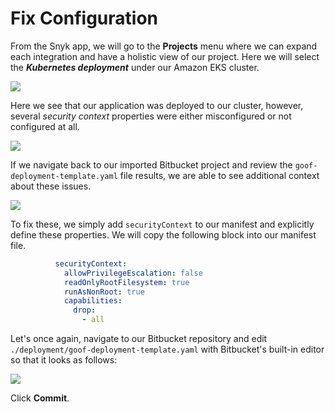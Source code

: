 # Fix Configuration

From the Snyk app, we will go to the **Projects** menu where we can expand each integration and have a holistic view of our project. Here we will select the _**Kubernetes deployment**_ under our Amazon EKS cluster.

![](https://partner-workshop-assets.s3.us-east-2.amazonaws.com/snyk-projects-03.png)

Here we see that our application was deployed to our cluster, however, several _security context_ properties were either misconfigured or not configured at all.

![](https://partner-workshop-assets.s3.us-east-2.amazonaws.com/snyk-eks-integration-03.png)

If we navigate back to our imported Bitbucket project and review the `goof-deployment-template.yaml` file results, we are able to see additional context about these issues.

![](https://partner-workshop-assets.s3.us-east-2.amazonaws.com/snyk-k8s-report.png)

To fix these, we simply add `securityContext` to our manifest and explicitly define these properties. We will copy the following block into our manifest file.

```yaml
          securityContext:
            allowPrivilegeEscalation: false
            readOnlyRootFilesystem: true
            runAsNonRoot: true
            capabilities:
              drop:
                - all
```

Let's once again, navigate to our Bitbucket repository and edit `./deployment/goof-deployment-template.yaml` with Bitbucket's built-in editor so that it looks as follows:

![](https://partner-workshop-assets.s3.us-east-2.amazonaws.com/bitbucket-edit-manifest.png)

Click **Commit**.

